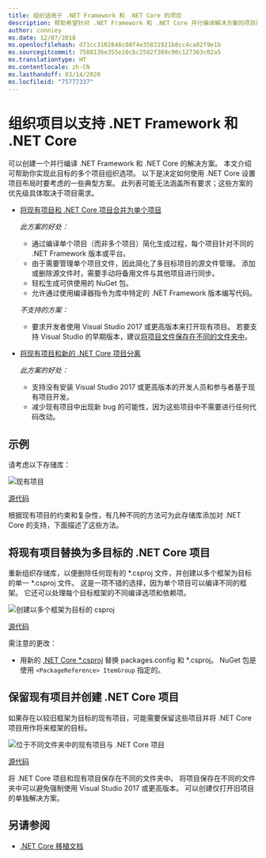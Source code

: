 ```yaml
---
title: 组织适用于 .NET Framework 和 .NET Core 的项目
description: 帮助希望针对 .NET Framework 和 .NET Core 并行编译解决方案的项目所有者。
author: conniey
ms.date: 12/07/2018
ms.openlocfilehash: d71cc3102846c08f4e35831921b8cc4ca82f9e1b
ms.sourcegitcommit: 7588136e355e10cbc2582f389c90c127363c02a5
ms.translationtype: HT
ms.contentlocale: zh-CN
ms.lasthandoff: 03/14/2020
ms.locfileid: "75777337"
---
```

# <a name="organize-your-project-to-support-both-net-framework-and-net-core"></a>组织项目以支持 .NET Framework 和 .NET Core

可以创建一个并行编译 .NET Framework 和 .NET Core 的解决方案。 本文介绍可帮助你实现此目标的多个项目组织选项。 以下是决定如何使用 .NET Core 设置项目布局时要考虑的一些典型方案。 此列表可能无法涵盖所有要求；这些方案的优先级具体取决于项目需求。

- [将现有项目和 .NET Core 项目合并为单个项目  ](#replace-existing-projects-with-a-multi-targeted-net-core-project)

  *此方案的好处：*
  - 通过编译单个项目（而非多个项目）简化生成过程，每个项目针对不同的 .NET Framework 版本或平台。
  - 由于需要管理单个项目文件，因此简化了多目标项目的源文件管理。 添加或删除源文件时，需要手动将备用文件与其他项目进行同步。
  - 轻松生成可供使用的 NuGet 包。
  - 允许通过使用编译器指令为库中特定的 .NET Framework 版本编写代码。

  *不支持的方案：*
  - 要求开发者使用 Visual Studio 2017 或更高版本来打开现有项目。 若要支持 Visual Studio 的早期版本，建议[将项目文件保存在不同的文件夹中](#support-vs)。

- <a name="support-vs"></a>[将现有项目和新的 .NET Core 项目分离  ](#keep-existing-projects-and-create-a-net-core-project)

  *此方案的好处：*
  - 支持没有安装 Visual Studio 2017 或更高版本的开发人员和参与者基于现有项目开发。
  - 减少现有项目中出现新 bug 的可能性，因为这些项目中不需要进行任何代码改动。

## <a name="example"></a>示例

请考虑以下存储库：

![现有项目](./media/project-structure/existing-project-structure.png)

[源代码  ](https://github.com/dotnet/samples/tree/master/framework/libraries/migrate-library/)

根据现有项目的约束和复杂性，有几种不同的方法可为此存储库添加对 .NET Core 的支持，下面描述了这些方法。

## <a name="replace-existing-projects-with-a-multi-targeted-net-core-project"></a>将现有项目替换为多目标的 .NET Core 项目

重新组织存储库，以便删除任何现有的 \*.csproj 文件，并创建以多个框架为目标的单一 \*.csproj 文件。 这是一项不错的选择，因为单个项目可以编译不同的框架。 它还可以处理每个目标框架的不同编译选项和依赖项。

![创建以多个框架为目标的 csproj](./media/project-structure/multi-targeted-project.png)

[源代码  ](https://github.com/dotnet/samples/tree/master/framework/libraries/migrate-library-csproj/)

需注意的更改：

- 用新的 [.NET Core \*.csproj](https://github.com/dotnet/samples/tree/master/framework/libraries/migrate-library-csproj/src/Car/Car.csproj) 替换 packages.config 和 \*.csproj。 NuGet 包是使用 `<PackageReference> ItemGroup` 指定的。

## <a name="keep-existing-projects-and-create-a-net-core-project"></a>保留现有项目并创建 .NET Core 项目

如果存在以较旧框架为目标的现有项目，可能需要保留这些项目并将 .NET Core 项目用作将来框架的目标。

![位于不同文件夹中的现有项目与 .NET Core 项目](./media/project-structure/separate-projects-same-source.png)

[源代码  ](https://github.com/dotnet/samples/tree/master/framework/libraries/migrate-library-csproj-keep-existing/)

将 .NET Core 项目和现有项目保存在不同的文件夹中。 将项目保存在不同的文件夹中可以避免强制使用 Visual Studio 2017 或更高版本。 可以创建仅打开旧项目的单独解决方案。

## <a name="see-also"></a>另请参阅

- [.NET Core 移植文档](index.md)
